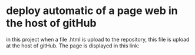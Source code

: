 # deploy automatic of a page web in the host of gitHub
in this project when a file .html is upload to the repository, this file is upload at the host of gitHub.
The page is displayed in this link: 

